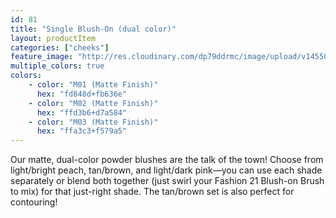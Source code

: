 ```yaml
---
id: 81
title: "Single Blush-On (dual color)"
layout: productItem
categories: ["cheeks"]
feature_image: "http://res.cloudinary.com/dp79ddrmc/image/upload/v1455006447/products/singleBlushOnDual.jpg"
multiple_colors: true
colors:
    - color: "M01 (Matte Finish)"
      hex: "fd848d+fb636e"
    - color: "M02 (Matte Finish)"
      hex: "ffd3b6+d7a584"
    - color: "M03 (Matte Finish)"
      hex: "ffa3c3+f579a5"
---
```

Our matte, dual-color powder blushes are the talk of the town! Choose from light/bright peach, tan/brown, and light/dark pink—you can use each shade separately or blend both together (just swirl your Fashion 21 Blush-on Brush to mix) for that just-right shade. The tan/brown set is also perfect for contouring!